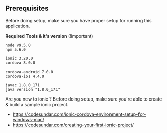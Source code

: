 ## Prerequisites

Before doing setup, make sure you have proper setup for running this application.

**Required Tools & it's version** (!important)
```
node v9.5.0
npm 5.6.0

ionic 3.20.0
cordova 8.0.0

cordova-android 7.0.0
cordova-ios 4.4.0

javac 1.8.0_171
java version "1.8.0_171"
```

Are you new to ionic ?
Before doing setup, make sure you're able to create & build a sample ionic project.
- https://codesundar.com/ionic-cordova-environment-setup-for-windows-mac/
- https://codesundar.com/creating-your-first-ionic-project/
